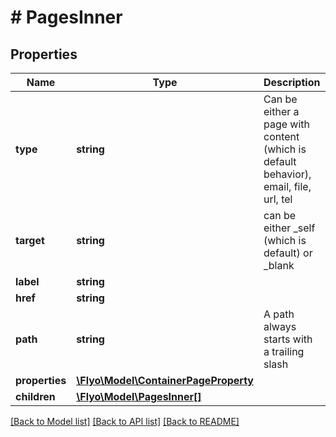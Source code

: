 # # PagesInner

## Properties

Name | Type | Description | Notes
------------ | ------------- | ------------- | -------------
**type** | **string** | Can be either a page with content (which is default behavior), email, file, url, tel | [optional]
**target** | **string** | can be either _self (which is default) or _blank | [optional]
**label** | **string** |  | [optional]
**href** | **string** |  | [optional]
**path** | **string** | A path always starts with a trailing slash | [optional]
**properties** | [**\Flyo\Model\ContainerPageProperty**](ContainerPageProperty.md) |  | [optional]
**children** | [**\Flyo\Model\PagesInner[]**](PagesInner.md) |  | [optional]

[[Back to Model list]](../../README.md#models) [[Back to API list]](../../README.md#endpoints) [[Back to README]](../../README.md)
